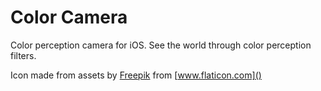 # Color Camera
Color perception camera for iOS. See the world through color perception filters.

Icon made from assets by [Freepik](https://www.flaticon.com/authors/freepik) from [www.flaticon.com]()
